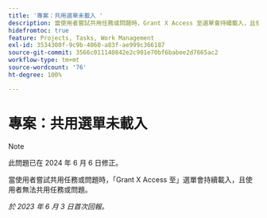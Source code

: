 ```yaml
---
title: '專案：共用選單未載入 '
description: 當使用者嘗試共用任務或問題時，Grant X Access 至選單會持續載入，且使用者無法共用任務或問題。
hidefromtoc: true
feature: Projects, Tasks, Work Management
exl-id: 3534300f-9c9b-4060-a83f-ae999c366187
source-git-commit: 3566c011140842e2c901e70bf6babee2d7665ac2
workflow-type: tm+mt
source-wordcount: '76'
ht-degree: 100%

---
```


# 專案：共用選單未載入

>[!NOTE]
>
>此問題已在 2024 年 6 月 6 日修正。

當使用者嘗試共用任務或問題時，「Grant X Access 至」選單會持續載入，且使用者無法共用任務或問題。

_於 2023 年 6 月 3 日首次回報。_

